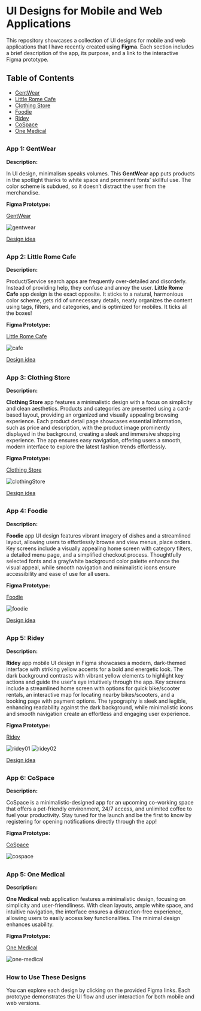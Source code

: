 # UI Designs for Mobile and Web Applications

This repository showcases a collection of UI designs for mobile and web applications that I have recently created using **Figma**. Each section includes a brief description of the app, its purpose, and a link to the interactive Figma prototype.

## Table of Contents
* [GentWear](#app-1-gentwear)
* [Little Rome Cafe](#app-2-little-rome-cafe)
* [Clothing Store](#app-3-clothing-store)
* [Foodie](#app-4-foodie)
* [Ridey](#app-5-ridey)
* [CoSpace](#app-6-cospace)
* [One Medical](#app-5-one-medical)

##

### App 1: GentWear
**Description:** 

In UI design, minimalism speaks volumes. This **GentWear** app puts products in the spotlight thanks to white space and prominent fonts’ skillful use. The color scheme is subdued, so it doesn’t distract the user from the merchandise.

**Figma Prototype:**

[GentWear](https://www.figma.com/proto/LubfCWhLrhJFaY50RVRSFx/GentWear?node-id=1-2&node-type=frame&t=9pUZU9HLg5cshI4l-0&scaling=scale-down&content-scaling=fixed&page-id=0%3A1&starting-point-node-id=1%3A2)

![gentwear](https://github.com/user-attachments/assets/c1f961d2-78e5-45f9-890a-726b34906053)

[Design idea](https://www.ideamotive.co/blog/dazzling-examples-of-mobile-app-ui-design)

##

### App 2: Little Rome Cafe
**Description:**

Product/Service search apps are frequently over-detailed and disorderly. Instead of providing help, they confuse and annoy the user. **Little Rome Cafe** app design is the exact opposite. It sticks to a natural, harmonious color scheme, gets rid of unnecessary details, neatly organizes the content using tags, filters, and categories, and is optimized for mobiles. It ticks all the boxes!

**Figma Prototype:**

[Little Rome Cafe](https://www.figma.com/proto/q1H23tGjl3ndQdPimJALPI/Little-Rome-Cafe?node-id=1-2&node-type=frame&t=3YCXZKo8ALyXwcwl-0&scaling=scale-down&content-scaling=fixed&page-id=0%3A1&starting-point-node-id=1%3A2)

![cafe](https://github.com/user-attachments/assets/2a30f381-568d-4f2f-8cdc-1a6200ffe5f6)

[Design idea](https://www.ideamotive.co/blog/dazzling-examples-of-mobile-app-ui-design)

##

### App 3: Clothing Store
**Description:**

**Clothing Store** app features a minimalistic design with a focus on simplicity and clean aesthetics. Products and categories are presented using a card-based layout, providing an organized and visually appealing browsing experience. Each product detail page showcases essential information, such as price and description, with the product image prominently displayed in the background, creating a sleek and immersive shopping experience. The app ensures easy navigation, offering users a smooth, modern interface to explore the latest fashion trends effortlessly.

**Figma Prototype:**

[Clothing Store](https://www.figma.com/proto/Qjhok316dvUflUIl1kzlLV/Clothing-store?node-id=3-2&node-type=frame&t=YqUT34c5o5pXMU7i-0&scaling=scale-down&content-scaling=fixed&page-id=0%3A1&starting-point-node-id=3%3A2)

![clothingStore](https://github.com/user-attachments/assets/ce789e57-ffb9-4626-bd39-ae7cc686ef4c)

[Design idea](https://www.behance.net/gallery/164789817/Fashion-Mobile-Store-App-Ecommerce-Clothing-Clothes?tracking_source=search_projects|clothes+app+ui+design&l=3)

##

### App 4: Foodie
**Description:**

**Foodie** app UI design features vibrant imagery of dishes and a streamlined layout, allowing users to effortlessly browse and view menus, place orders. Key screens include a visually appealing home screen with category filters, a detailed menu page, and a simplified checkout process. Thoughtfully selected fonts and a gray/white background color palette enhance the visual appeal, while smooth navigation and minimalistic icons ensure accessibility and ease of use for all users.

**Figma Prototype:**

[Foodie](https://www.figma.com/proto/0HWx035mnJRh8jWZfksBuo/foodie?node-id=0-1&t=LmcwmIjlOARlmVgg-1)

![foodie](https://github.com/user-attachments/assets/286df74b-5af1-4f6f-bbe1-5fd081c196c3)

[Design idea](https://www.behance.net/search/projects/food%20app)

##

### App 5: Ridey
**Description:**

**Ridey** app mobile UI design in Figma showcases a modern, dark-themed interface with striking yellow accents for a bold and energetic look. The dark background contrasts with vibrant yellow elements to highlight key actions and guide the user's eye intuitively through the app. Key screens include a streamlined home screen with options for quick bike/scooter rentals, an interactive map for locating nearby bikes/scooters, and a booking page with payment options. The typography is sleek and legible, enhancing readability against the dark background, while minimalistic icons and smooth navigation create an effortless and engaging user experience.

**Figma Prototype:**

[Ridey](https://www.figma.com/proto/LU4WJxv4PigiarEDagYuko/ridey?node-id=0-1&t=YeOxZcyxztZ5zhCA-1)

![ridey01](https://github.com/user-attachments/assets/c9e70b25-1d16-4b33-8624-48e590e9f71f)
![ridey02](https://github.com/user-attachments/assets/1841aa2f-5ab4-4e22-bfd0-4bd9c4a79cc8)


[Design idea](https://uizard.io/templates/mobile-app-templates/bike-rental-mobile-app/)

##

### App 6: CoSpace
**Description:**

CoSpace is a minimalistic-designed app for an upcoming co-working space that offers a pet-friendly environment, 24/7 access, and unlimited coffee to fuel your productivity. Stay tuned for the launch and be the first to know by registering for opening notifications directly through the app!

**Figma Prototype:**

[CoSpace](https://www.figma.com/proto/Ve7fKmP9JhAOoK5HIOGjQ1/CoSpace?t=YqUT34c5o5pXMU7i-0&scaling=scale-down&content-scaling=fixed&page-id=0%3A1&node-id=1-2&starting-point-node-id=1%3A2)

![cospace](https://github.com/user-attachments/assets/c3f0fff7-92b6-4ecc-8e65-9a6cc2d16225)

##

### App 5: One Medical
**Description:**

**One Medical** web application features a minimalistic design, focusing on simplicity and user-friendliness. With clean layouts, ample white space, and intuitive navigation, the interface ensures a distraction-free experience, allowing users to easily access key functionalities. The minimal design enhances usability.

**Figma Prototype:**

[One Medical](https://www.figma.com/proto/XR9ioIn6kK5yRFZsAkQCIK/One-Medical?node-id=1-2&node-type=frame&t=bmxO3bsrbxPtxsFL-0&scaling=min-zoom&content-scaling=fixed&page-id=0%3A1)

![one-medical](https://github.com/user-attachments/assets/895fa5ae-2a03-4496-9fb8-75d3efdebbd4)

##

### How to Use These Designs
You can explore each design by clicking on the provided Figma links. Each prototype demonstrates the UI flow and user interaction for both mobile and web versions.
